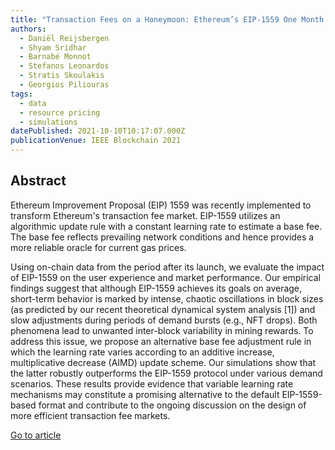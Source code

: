 ```yaml
---
title: "Transaction Fees on a Honeymoon: Ethereum’s EIP-1559 One Month Later"
authors:
  - Daniël Reijsbergen
  - Shyam Sridhar
  - Barnabé Monnot
  - Stefanos Leonardos
  - Stratis Skoulakis
  - Georgios Piliouras
tags:
  - data
  - resource pricing
  - simulations
datePublished: 2021-10-10T10:17:07.000Z
publicationVenue: IEEE Blockchain 2021
---
```


## Abstract

Ethereum Improvement Proposal (EIP) 1559 was recently implemented to transform Ethereum's transaction fee market. EIP-1559 utilizes an algorithmic update rule with a constant learning rate to estimate a base fee. The base fee reflects prevailing network conditions and hence provides a more reliable oracle for current gas prices.

Using on-chain data from the period after its launch, we evaluate the impact of EIP-1559 on the user experience and market performance. Our empirical findings suggest that although EIP-1559 achieves its goals on average, short-term behavior is marked by intense, chaotic oscillations in block sizes (as predicted by our recent theoretical dynamical system analysis [1]) and slow adjustments during periods of demand bursts (e.g., NFT drops). Both phenomena lead to unwanted inter-block variability in mining rewards. To address this issue, we propose an alternative base fee adjustment rule in which the learning rate varies according to an additive increase, multiplicative decrease (AIMD) update scheme. Our simulations show that the latter robustly outperforms the EIP-1559 protocol under various demand scenarios. These results provide evidence that variable learning rate mechanisms may constitute a promising alternative to the default EIP-1559-based format and contribute to the ongoing discussion on the design of more efficient transaction fee markets.

[Go to article](https://arxiv.org/abs/2110.04753)
